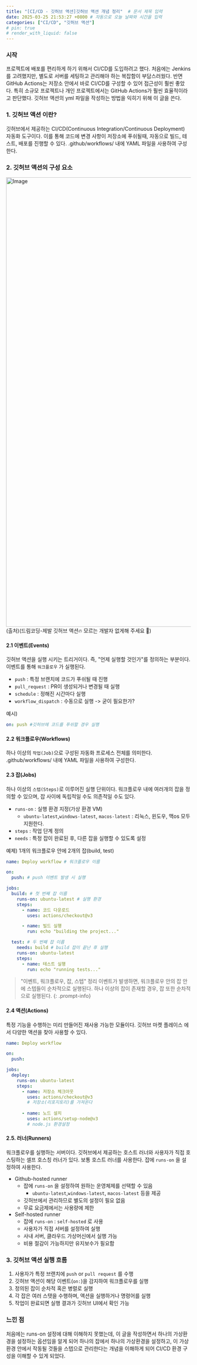 ```yaml
---
title: "[CI/CD - 깃허브 액션]깃허브 액션 개념 정리"  # 문서 제목 입력
date: 2025-03-25 21:53:27 +0800 # 자동으로 오늘 날짜와 시간을 입력
categories: ["CI/CD", "깃허브 액션"]
# pin: true
# render_with_liquid: false
---
```


### 시작
프로젝트에 배포를 편리하게 하기 위해서 CI/CD를 도입하려고 했다. 처음에는 Jenkins를 고려했지만, 별도로 서버를 세팅하고 관리해야 하는 복잡함이 부담스러웠다. 반면 GitHub Actions는 저장소 안에서 바로 CI/CD를 구성할 수 있어 접근성이 훨씬 좋았다. 특히 소규모 프로젝트나 개인 프로젝트에서는 GitHub Actions가 훨씬 효율적이라고 판단했다. 깃허브 액션의 yml 파일을 작성하는 방법을 익히기 위해 이 글을 쓴다.


### 1. 깃허브 액션 이란?
깃허브에서 제공하는 CI/CD(Continuous Integration/Continuous Deployment) 자동화 도구이다. 이를 통해 코드에 변경 사항이 저장소에 푸쉬될때, 자동으로 빌드, 테스트, 배포를 진행할 수 있다.
.github/workflows/ 내에 YAML 파일을 사용하여 구성한다.

### 2. 깃허브 액션의 구성 요소

<img width="1226" alt="Image" src="https://github.com/user-attachments/assets/7b3382dd-8142-409f-8b8d-71756eedfc29" />
(출처)(드림코딩-제발 깃허브 액션🔥 모르는 개발자 없게해 주세요 🙏)

#### 2.1 이벤트(Events)
깃허브 액션을 실행 시키는 트리거이다. 즉, "언제 실행할 것인가"를 정의하는 부분이다. 이벤트를 통해 `워크플로우` 가 실행된다.
- `push` : 특정 브랜치에 코드가 푸쉬될 때 진행
- `pull_request` : PR이 생성되거나 변경될 때 실행
- `schedule` : 정해진 시간마다 실행
- `workflow_dispatch` : 수동으로 실행 -> 굳이 필요한가?

예시)
``` yaml
on: push #깃허브에 코드를 푸쉬할 경우 실행
```

#### 2.2 워크플로우(Workflows)
하나 이상의 `작업(Job)`으로 구성된 자동화 프로세스 전체를 의미한다.
.github/workflows/ 내에 YAML 파일을 사용하여 구성한다.

#### 2.3 잡(Jobs)
하나 이상의 `스텝(Steps)`로 이루어진 실행 단위이다.
워크플로우 내에 여러개의 잡을 정의할 수 있으며, 잡 사이에 독립적일 수도 의존적일 수도 있다.

- `runs-on` : 실행 환경 지정(가상 환경 VM)
	- `ubuntu-latest`,`windows-latest`, `macos-latest` : 리눅스, 윈도우, 맥os 모두 지원한다.
- `steps` : 작업 단계 정의
- `needs` : 특정 잡이 완료된 후, 다른 잡을 실행할 수 있도록 설정

예제)
1개의 워크플로우 안에 2개의 잡(build, test)

```yaml
name: Deploy workflow # 워크플로우 이름

on: 
  push: # push 이벤트 발생 시 실행

jobs:
  build: # 첫 번째 잡 이름
    runs-on: ubuntu-latest # 실행 환경
    steps:
      - name: 코드 다운로드
        uses: actions/checkout@v3

      - name: 빌드 실행
        run: echo "building the project..."

  test: # 두 번째 잡 이름
    needs: build # build 잡이 끝난 후 실행
    runs-on: ubuntu-latest
    steps:
      - name: 테스트 실행
        run: echo "running tests..."

```

>"이벤트, 워크플로우, 잡, 스텝" 정리
>이벤트가 발생하면, 워크플로우 안의 잡 안에 스텝들이 순차적으로 실행된다. 하나 이상의 잡이 존재할 경우, 잡 또한 순차적으로 실행된다.
{: .prompt-info}


#### 2.4 액션(Actions)
특정 기능을 수행하는 미리 만들어진 재사용 가능한 모듈이다.
깃허브 마켓 플레이스 에서 다양한 액션을 찾아 사용할 수 있다.

```yaml
name: Deploy workflow

on: 
  push:

jobs:
  deploy:
    runs-on: ubuntu-latest
    steps:
      - name: 저장소 체크아웃
        uses: actions/checkout@v3 
        # 저장소(리포지토리)를 가져온다
             
      - name: 노드 설치
        uses: actions/setup-node@v3 
        # node.js 환경설정

```

#### 2.5. 러너(Runners)
워크플로우를 실행하는 서버이다. 깃허브에서 제공하는 호스트 러너와 사용자가 직접 호스팅하는 셀프 호스칭 러너가 있다. 보통 호스트 러너를 사용한다.
잡에 `runs-on` 을 설정하여 사용한다.

- Github-hosted runner
	- 잡에 `runs-on` 을 설정하여 원하는 운영체제를 선택할 수 있음
		- `ubuntu-latest`,`windows-latest`, `macos-latest` 등을 제공
	- 깃허브에서 관리하므로 별도의 설정이 필요 없음
	- 무료 요금제에서는 사용량에 제한
- Self-hosted runner
	- 잡에 `runs-on` : `self-hosted` 로 사용
	- 사용자가 직접 서버를 설정하여 실행
	- 사내 서버, 클라우드 가상머신에서 실행 가능
	- 비용 절감이 가능하지만 유지보수가 필요함

### 3. 깃허브 액션 실행 흐름
1. 사용자가 특정 브랜치에 `push` or `pull request` 를 수행
2. 깃허브 액션이 해당 이벤트(`on:`)을 감지하여 워크플로우를 실행
3. 정의된 잡이 순차적 혹은 병렬로 실행
4. 각 잡은 여러 스탯을 수행하며, 액션을 실행하거나 명령어를 실행
5. 작업이 완료되면 실행 결과가 깃허브 UI에서 확인 가능


### 느낀 점
처음에는 runs-on 설정에 대해 이해하지 못했는데, 이 글을 작성하면서 하나의 가상환경을 설정하는 옵션임을 알게 되어 하나의 잡에서 하나의 가상환경을 설정하고, 이 가상환경 안에서 작동될 것들을 스텝으로 관리한다는 개념을 이해하게 되어 CI/CD 환경 구성을 이해할 수 있게 되었다.